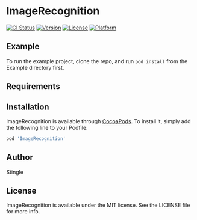 # ImageRecognition

[![CI Status](https://img.shields.io/travis/stingle/ImageRecognition.svg?style=flat)](https://travis-ci.org/stingle/ImageRecognition)
[![Version](https://img.shields.io/cocoapods/v/ImageRecognition.svg?style=flat)](https://cocoapods.org/pods/ImageRecognition)
[![License](https://img.shields.io/cocoapods/l/ImageRecognition.svg?style=flat)](https://cocoapods.org/pods/ImageRecognition)
[![Platform](https://img.shields.io/cocoapods/p/ImageRecognition.svg?style=flat)](https://cocoapods.org/pods/ImageRecognition)

## Example

To run the example project, clone the repo, and run `pod install` from the Example directory first.

## Requirements

## Installation

ImageRecognition is available through [CocoaPods](https://cocoapods.org). To install
it, simply add the following line to your Podfile:

```ruby
pod 'ImageRecognition'
```

## Author

Stingle

## License

ImageRecognition is available under the MIT license. See the LICENSE file for more info.
